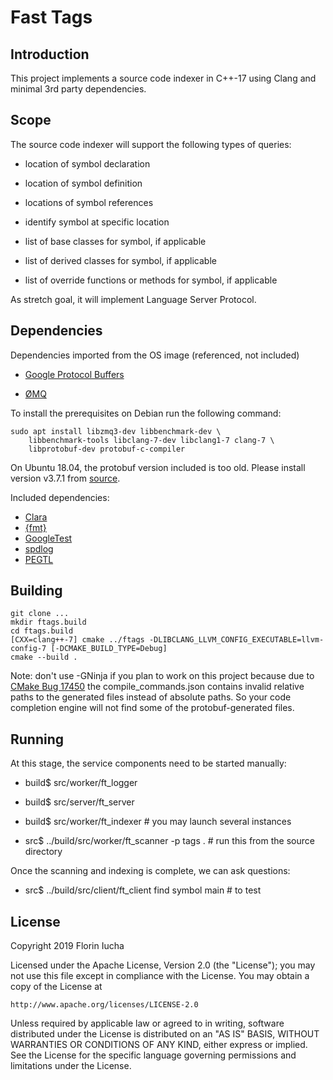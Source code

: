 Fast Tags
=========

Introduction
------------

This project implements a source code indexer in C++-17 using Clang and
minimal 3rd party dependencies.


Scope
-----

The source code indexer will support the following types of queries:

   * location of symbol declaration

   * location of symbol definition

   * locations of symbol references

   * identify symbol at specific location

   * list of base classes for symbol, if applicable

   * list of derived classes for symbol, if applicable

   * list of override functions or methods for symbol, if applicable

As stretch goal, it will implement Language Server Protocol.


Dependencies
------------

Dependencies imported from the OS image (referenced, not included)

   * [Google Protocol Buffers](https://developers.google.com/protocol-buffers/)

   * [ØMQ](http://zeromq.org/)

To install the prerequisites on Debian run the following command:

    sudo apt install libzmq3-dev libbenchmark-dev \
        libbenchmark-tools libclang-7-dev libclang1-7 clang-7 \
        libprotobuf-dev protobuf-c-compiler

On Ubuntu 18.04, the protobuf version included is too old. Please install
version v3.7.1 from [source](https://github.com/protocolbuffers/protobuf).

Included dependencies:

   * [Clara](https://github.com/catchorg/Clara)
   * [{fmt}](https://github.com/fmtlib/fmt)
   * [GoogleTest](https://github.com/google/googletest)
   * [spdlog](https://github.com/gabime/spdlog)
   * [PEGTL](https://github.com/taocpp/PEGTL)


Building
--------

    git clone ...
    mkdir ftags.build
    cd ftags.build
    [CXX=clang++-7] cmake ../ftags -DLIBCLANG_LLVM_CONFIG_EXECUTABLE=llvm-config-7 [-DCMAKE_BUILD_TYPE=Debug]
    cmake --build .

Note: don't use -GNinja if you plan to work on this project because due to
[CMake Bug  17450](https://gitlab.kitware.com/cmake/cmake/issues/17450) the
compile\_commands.json contains invalid relative paths to the generated files
instead of absolute paths. So your code completion engine will not find some
of the protobuf-generated files.


Running
-------

At this stage, the service components need to be started manually:

* build$ src/worker/ft\_logger
* build$ src/server/ft\_server
* build$ src/worker/ft\_indexer      # you may launch several instances

* src$ ../build/src/worker/ft\_scanner -p tags .        # run this from the source directory

Once the scanning and indexing is complete, we can ask questions:
* src$ ../build/src/client/ft\_client find symbol main      # to test


License
-------

Copyright 2019 Florin Iucha

Licensed under the Apache License, Version 2.0 (the "License");
you may not use this file except in compliance with the License.
You may obtain a copy of the License at

    http://www.apache.org/licenses/LICENSE-2.0

Unless required by applicable law or agreed to in writing, software
distributed under the License is distributed on an "AS IS" BASIS,
WITHOUT WARRANTIES OR CONDITIONS OF ANY KIND, either express or implied.
See the License for the specific language governing permissions and
limitations under the License.
